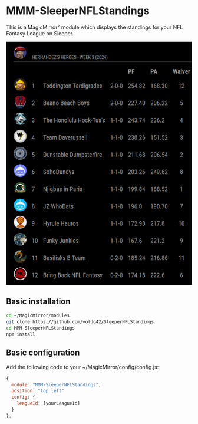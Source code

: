 # MMM-SleeperNFLStandings

This is a MagicMirror² module which displays the standings for your NFL Fantasy League on Sleeper.

<p align="center">
 <img src="screenshot.png" alt="Screenshot of league standings" />
</p>

## Basic installation

```bash
cd ~/MagicMirror/modules
git clone https://github.com/voldo42/SleeperNFLStandings
cd MMM-SleeperNFLStandings
npm install
```

## Basic configuration

Add the following code to your ~/MagicMirror/config/config.js:

```js
{
  module: "MMM-SleeperNFLStandings",
  position: "top_left"
  config: {
    leagueId: [yourLeagueId]
  }
},
```
